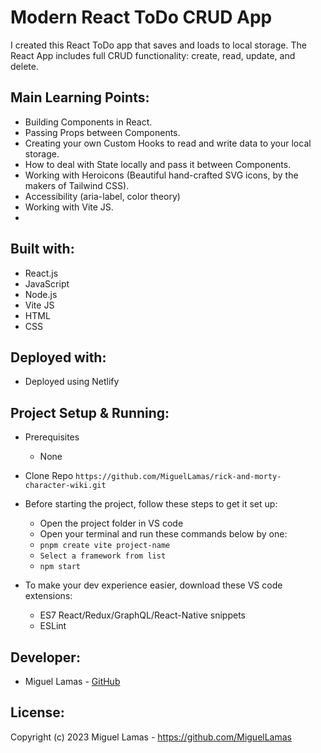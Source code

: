 # Modern React ToDo CRUD App

I created this React ToDo app that saves and loads to local storage. The React App includes full CRUD functionality: create, read, update, and delete.

## Main Learning Points:

* Building Components in React.
* Passing Props between Components.
* Creating your own Custom Hooks to read and write data to your local storage.
* How to deal with State locally and pass it between Components.
* Working with Heroicons (Beautiful hand-crafted SVG icons, by the makers of Tailwind CSS).
* Accessibility (aria-label, color theory)
* Working with Vite JS.
* 


## Built with:

* React.js
* JavaScript
* Node.js
* Vite JS
* HTML
* CSS

## Deployed with:

* Deployed using Netlify

## Project Setup & Running:

* Prerequisites
  * None

* Clone Repo `https://github.com/MiguelLamas/rick-and-morty-character-wiki.git`

* Before starting the project, follow these steps to get it set up:

  * Open the project folder in VS code
  * Open your terminal and run these commands below by one:
  * `pnpm create vite project-name`
  * `Select a framework from list`
  * `npm start`

* To make your dev experience easier, download these VS code extensions:
  * ES7 React/Redux/GraphQL/React-Native snippets
  * ESLint

## Developer:

* Miguel Lamas - [GitHub](https://github.com/MiguelLamas)

## License:

Copyright (c) 2023 Miguel Lamas - https://github.com/MiguelLamas


